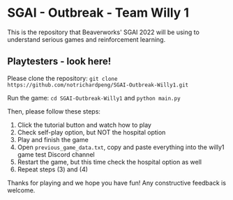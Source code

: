 # SGAI - Outbreak - Team Willy 1
This is the repository that Beaverworks' SGAI 2022 will be using to understand serious games and reinforcement learning.

## Playtesters - look here!
Please clone the repository: `git clone https://github.com/notrichardpeng/SGAI-Outbreak-Willy1.git`

Run the game: `cd SGAI-Outbreak-Willy1` and `python main.py`

Then, please follow these steps:

1. Click the tutorial button and watch how to play
2. Check self-play option, but NOT the hospital option
3. Play and finish the game
4. Open `previous_game_data.txt`, copy and paste everything into the willy1 game test Discord channel
5. Restart the game, but this time check the hospital option as well
6. Repeat steps (3) and (4)

Thanks for playing and we hope you have fun! Any constructive feedback is welcome.

